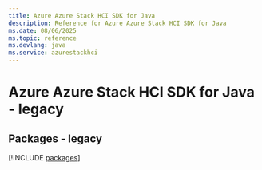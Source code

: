 ```yaml
---
title: Azure Azure Stack HCI SDK for Java
description: Reference for Azure Azure Stack HCI SDK for Java
ms.date: 08/06/2025
ms.topic: reference
ms.devlang: java
ms.service: azurestackhci
---
```

# Azure Azure Stack HCI SDK for Java - legacy
## Packages - legacy
[!INCLUDE [packages](azure-stack-hci-index.md)]